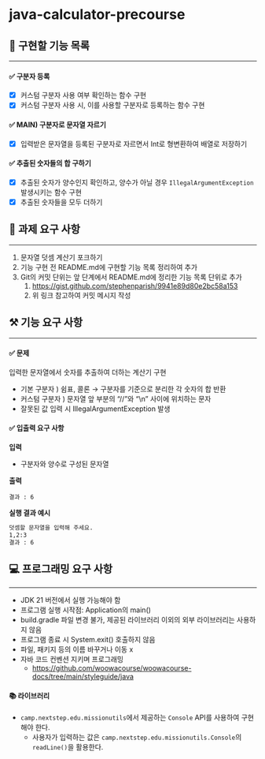 # java-calculator-precourse

## 📌 구현할 기능 목록

---

#### ✅ 구분자 등록

- [X] 커스텀 구분자 사용 여부 확인하는 함수 구현
- [X] 커스텀 구분자 사용 시, 이를 사용할 구분자로 등록하는 함수 구현

#### ✅ MAIN) 구분자로 문자열 자르기

- [X] 입력받은 문자열을 등록된 구분자로 자르면서 Int로 형변환하여 배열로 저장하기

#### ✅ 추출된 숫자들의 합 구하기

- [X] 추출된 숫자가 양수인지 확인하고, 양수가 아닐 경우 `IllegalArgumentException` 발생시키는 함수 구현
- [X] 추출된 숫자들을 모두 더하기

## 📝 과제 요구 사항

---

1. 문자열 덧셈 계산기 포크하기
2. 기능 구현 전 README.md에 구현할 기능 목록 정리하여 추가
3. Git의 커밋 단위는 앞 단계에서 README.md에 정리한 기능 목록 단위로 추가
    1. https://gist.github.com/stephenparish/9941e89d80e2bc58a153
    2. 위 링크 참고하여 커밋 메시지 작성

## ⚒️ 기능 요구 사항

---

#### ✅ 문제

입력한 문자열에서 숫자를 추출하여 더하는 계산기 구현

- 기본 구분자 ) 쉼표, 콜론 → 구분자를 기준으로 분리한 각 숫자의 합 반환
- 커스텀 구분자 ) 문자열 앞 부분의 “//”와 “\n” 사이에 위치하는 문자
- 잘못된 값 입력 시 IllegalArgumentException 발생

#### ✅ 입출력 요구 사항

**입력**

- 구분자와 양수로 구성된 문자열

**출력**

```
결과 : 6
```

**실행 결과 예시**

```bash
덧셈할 문자열을 입력해 주세요.
1,2:3
결과 : 6
```

## 💻 프로그래밍 요구 사항

---

- JDK 21 버전에서 실행 가능해야 함
- 프로그램 실행 시작점: Application의 main()
- build.gradle 파일 변경 불가, 제공된 라이브러리 이외의 외부 라이브러리는 사용하지 않음
- 프로그램 종료 시 System.exit() 호출하지 않음
- 파일, 패키지 등의 이름 바꾸거나 이동 x
- 자바 코드 컨벤션 지키며 프로그래밍
    - https://github.com/woowacourse/woowacourse-docs/tree/main/styleguide/java

#### 📚 라이브러리

- `camp.nextstep.edu.missionutils`에서 제공하는 `Console` API를 사용하여 구현해야 한다.
    - 사용자가 입력하는 값은 `camp.nextstep.edu.missionutils.Console`의 `readLine()`을 활용한다.